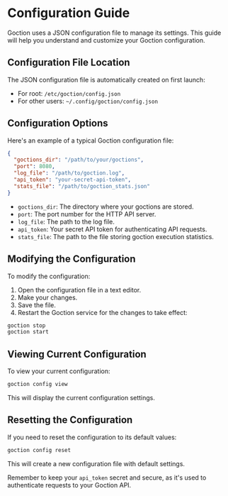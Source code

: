 # Configuration Guide

Goction uses a JSON configuration file to manage its settings. This guide will help you understand and customize your Goction configuration.

## Configuration File Location

The JSON configuration file is automatically created on first launch:

- For root: `/etc/goction/config.json`
- For other users: `~/.config/goction/config.json`

## Configuration Options

Here's an example of a typical Goction configuration file:

```json
{
  "goctions_dir": "/path/to/your/goctions",
  "port": 8080,
  "log_file": "/path/to/goction.log",
  "api_token": "your-secret-api-token",
  "stats_file": "/path/to/goction_stats.json"
}
```

- `goctions_dir`: The directory where your goctions are stored.
- `port`: The port number for the HTTP API server.
- `log_file`: The path to the log file.
- `api_token`: Your secret API token for authenticating API requests.
- `stats_file`: The path to the file storing goction execution statistics.

## Modifying the Configuration

To modify the configuration:

1. Open the configuration file in a text editor.
2. Make your changes.
3. Save the file.
4. Restart the Goction service for the changes to take effect:

```bash
goction stop
goction start
```

## Viewing Current Configuration

To view your current configuration:

```bash
goction config view
```

This will display the current configuration settings.

## Resetting the Configuration

If you need to reset the configuration to its default values:

```bash
goction config reset
```

This will create a new configuration file with default settings.

Remember to keep your `api_token` secret and secure, as it's used to authenticate requests to your Goction API.

<FeedbackComponent/>